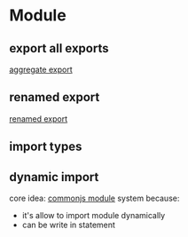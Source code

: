 # Module

## export all exports

[aggregate export](typescript-module-aggregateexport.md)

## renamed export

[renamed export](typescript-module-renamedexport.md)

## import types

## dynamic import

core idea: [commonjs module](javascript-module-of-es-and-commonjs.md) system because:

- it's allow to import module dynamically
- can be write in statement
